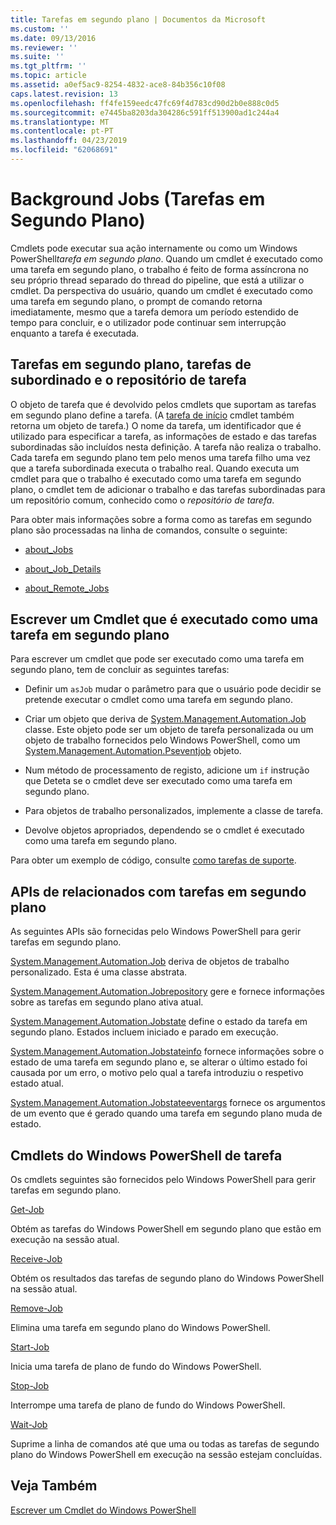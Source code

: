 ```yaml
---
title: Tarefas em segundo plano | Documentos da Microsoft
ms.custom: ''
ms.date: 09/13/2016
ms.reviewer: ''
ms.suite: ''
ms.tgt_pltfrm: ''
ms.topic: article
ms.assetid: a0ef5ac9-8254-4832-ace8-84b356c10f08
caps.latest.revision: 13
ms.openlocfilehash: ff4fe159eedc47fc69f4d783cd90d2b0e888c0d5
ms.sourcegitcommit: e7445ba8203da304286c591ff513900ad1c244a4
ms.translationtype: MT
ms.contentlocale: pt-PT
ms.lasthandoff: 04/23/2019
ms.locfileid: "62068691"
---
```

# <a name="background-jobs"></a>Background Jobs (Tarefas em Segundo Plano)

Cmdlets pode executar sua ação internamente ou como um Windows PowerShell*tarefa em segundo plano*. Quando um cmdlet é executado como uma tarefa em segundo plano, o trabalho é feito de forma assíncrona no seu próprio thread separado do thread do pipeline, que está a utilizar o cmdlet. Da perspectiva do usuário, quando um cmdlet é executado como uma tarefa em segundo plano, o prompt de comando retorna imediatamente, mesmo que a tarefa demora um período estendido de tempo para concluir, e o utilizador pode continuar sem interrupção enquanto a tarefa é executada.

## <a name="background-jobs-child-jobs-and-the-job-repository"></a>Tarefas em segundo plano, tarefas de subordinado e o repositório de tarefa

O objeto de tarefa que é devolvido pelos cmdlets que suportam as tarefas em segundo plano define a tarefa. (A [tarefa de início](/powershell/module/Microsoft.PowerShell.Core/Start-Job) cmdlet também retorna um objeto de tarefa.) O nome da tarefa, um identificador que é utilizado para especificar a tarefa, as informações de estado e das tarefas subordinadas são incluídos nesta definição. A tarefa não realiza o trabalho. Cada tarefa em segundo plano tem pelo menos uma tarefa filho uma vez que a tarefa subordinada executa o trabalho real. Quando executa um cmdlet para que o trabalho é executado como uma tarefa em segundo plano, o cmdlet tem de adicionar o trabalho e das tarefas subordinadas para um repositório comum, conhecido como o *repositório de tarefa*.

Para obter mais informações sobre a forma como as tarefas em segundo plano são processadas na linha de comandos, consulte o seguinte:

- [about_Jobs](/powershell/module/microsoft.powershell.core/about/about_jobs)

- [about_Job_Details](/powershell/module/microsoft.powershell.core/about/about_job_details)

- [about_Remote_Jobs](/powershell/module/microsoft.powershell.core/about/about_remote_jobs)

## <a name="writing-a-cmdlet-that-runs-as-a-background-job"></a>Escrever um Cmdlet que é executado como uma tarefa em segundo plano

Para escrever um cmdlet que pode ser executado como uma tarefa em segundo plano, tem de concluir as seguintes tarefas:

- Definir um `asJob` mudar o parâmetro para que o usuário pode decidir se pretende executar o cmdlet como uma tarefa em segundo plano.

- Criar um objeto que deriva de [System.Management.Automation.Job](/dotnet/api/System.Management.Automation.Job) classe. Este objeto pode ser um objeto de tarefa personalizada ou um objeto de trabalho fornecidos pelo Windows PowerShell, como um [System.Management.Automation.Pseventjob](/dotnet/api/System.Management.Automation.PSEventJob) objeto.

- Num método de processamento de registo, adicione um `if` instrução que Deteta se o cmdlet deve ser executado como uma tarefa em segundo plano.

- Para objetos de trabalho personalizados, implemente a classe de tarefa.

- Devolve objetos apropriados, dependendo se o cmdlet é executado como uma tarefa em segundo plano.

Para obter um exemplo de código, consulte [como tarefas de suporte](./how-to-support-jobs.md).

## <a name="background-job-related-apis"></a>APIs de relacionados com tarefas em segundo plano

As seguintes APIs são fornecidas pelo Windows PowerShell para gerir tarefas em segundo plano.

[System.Management.Automation.Job](/dotnet/api/System.Management.Automation.Job) deriva de objetos de trabalho personalizado. Esta é uma classe abstrata.

[System.Management.Automation.Jobrepository](/dotnet/api/System.Management.Automation.JobRepository) gere e fornece informações sobre as tarefas em segundo plano ativa atual.

[System.Management.Automation.Jobstate](/dotnet/api/System.Management.Automation.JobState) define o estado da tarefa em segundo plano. Estados incluem iniciado e parado em execução.

[System.Management.Automation.Jobstateinfo](/dotnet/api/System.Management.Automation.JobStateInfo) fornece informações sobre o estado de uma tarefa em segundo plano e, se alterar o último estado foi causada por um erro, o motivo pelo qual a tarefa introduziu o respetivo estado atual.

[System.Management.Automation.Jobstateeventargs](/dotnet/api/System.Management.Automation.JobStateEventArgs) fornece os argumentos de um evento que é gerado quando uma tarefa em segundo plano muda de estado.

## <a name="windows-powershell-job-cmdlets"></a>Cmdlets do Windows PowerShell de tarefa

Os cmdlets seguintes são fornecidos pelo Windows PowerShell para gerir tarefas em segundo plano.

[Get-Job](/powershell/module/Microsoft.PowerShell.Core/Get-Job)

Obtém as tarefas do Windows PowerShell em segundo plano que estão em execução na sessão atual.

[Receive-Job](/powershell/module/Microsoft.PowerShell.Core/Receive-Job)

Obtém os resultados das tarefas de segundo plano do Windows PowerShell na sessão atual.

[Remove-Job](/powershell/module/Microsoft.PowerShell.Core/Remove-Job)

Elimina uma tarefa em segundo plano do Windows PowerShell.

[Start-Job](/powershell/module/Microsoft.PowerShell.Core/Start-Job)

Inicia uma tarefa de plano de fundo do Windows PowerShell.

[Stop-Job](/powershell/module/Microsoft.PowerShell.Core/Stop-Job)

Interrompe uma tarefa de plano de fundo do Windows PowerShell.

[Wait-Job](/powershell/module/Microsoft.PowerShell.Core/Wait-Job)

Suprime a linha de comandos até que uma ou todas as tarefas de segundo plano do Windows PowerShell em execução na sessão estejam concluídas.

## <a name="see-also"></a>Veja Também

[Escrever um Cmdlet do Windows PowerShell](./writing-a-windows-powershell-cmdlet.md)
